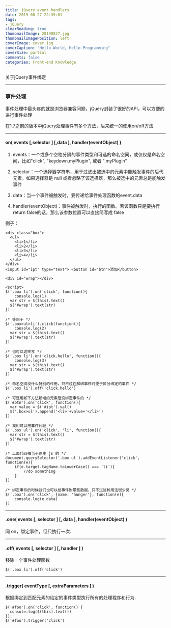 ```yaml
---
title: jQuery event handlers
date: 2019-08-27 22:39:01
tags:
- jQuery
clearReading: true
thumbnailImage: 20190827.jpg
thumbnailImagePosition: left
coverImage: cover.jpg
coverCaption: "Hello World, Hello Programming"
coverSize: partial
comments: false
categories: Front-end Knowledge
---
```

关于jQuery事件绑定
<!--more-->

***

### 事件处理

事件处理中最头疼的就是浏览器兼容问题，jQuery封装了很好的API，可以方便的进行事件处理

在1.7之前的版本中jQuery处理事件有多个方法，后来统一的使用on/off方法.

***

#### on( events [,selector ] [,data ], handler(eventObject) )
1. events：一个或多个空格分隔的事件类型和可选的命名空间，或仅仅是命名空间，比如"click", "keydown.myPlugin", 或者 ".myPlugin"

2. selector：一个选择器字符串，用于过滤出被选中的元素中能触发事件的后代元素。如果选择器是 null 或者忽略了该选择器，那么被选中的元素总是能触发事件

3. data：当一个事件被触发时，要传递给事件处理函数的event.data

4. handler(eventObject)：事件被触发时，执行的函数。若该函数只是要执行return false的话，那么该参数位置可以直接简写成 false

例子：
```JS
<div class="box">
  <ul>
    <li>1</li>
    <li>2</li>
    <li>3</li>
    <li>4</li>
  </ul>
</div>
<input id="ipt" type="text"> <button id="btn">添加</button>

<div id="wrap"></div>

<script>
$('.box li').on('click', function(){
    console.log(1)
  var str = $(this).text()
  $('#wrap').text(str)
})

/* 等同于 */
$('.box>ul>li').click(function(){
    console.log(2)
  var str = $(this).text()
  $('#wrap').text(str)
})

/* 也可以这样写 */
$('.box li').on('click.hello', function(){
    console.log(3)
  var str = $(this).text()
  $('#wrap').text(str)
})

/* 命名空间没什么特别的作用，只不过在解绑事件时便于区分绑定的事件 */
$('.box li').off('click.hello')

/* 可是用如下方法新增的元素是没绑定事件的 */
$('#btn').on('click', function(){
  var value = $('#ipt').val()
  $('.box>ul').append('<li>'+value+'</li>')
})

/* 我们可以用事件代理 */
$('.box ul').on('click', 'li', function(){
  var str = $(this).text()
  $('#wrap').text(str)
})

/* 上面代码相当于原生 js 的 */
document.querySelector('.box ul').addEventListener('click', function(e){
    if(e.target.tagName.toLowerCase() === 'li'){
        //do something
    }
})

/* 绑定事件的时候我们也可以给事件附带些数据，只不过这种用法很少见 */
$('.box').on('click', {name: 'hunger'}, function(e){
    console.log(e.data)
})

```

***

#### .one( events [, selector ] [, data ], handler(eventObject) )
同 on，绑定事件，但只执行一次.

***

#### .off( events [, selector ] [, handler ] )
移除一个事件处理函数

```JS
$('.box li').off('click')
```

***

#### .trigger( eventType [, extraParameters ] )
根据绑定到匹配元素的给定的事件类型执行所有的处理程序和行为.

```JS
$('#foo').on('click', function() {
  console.log($(this).text())
});
$('#foo').trigger('click')
```